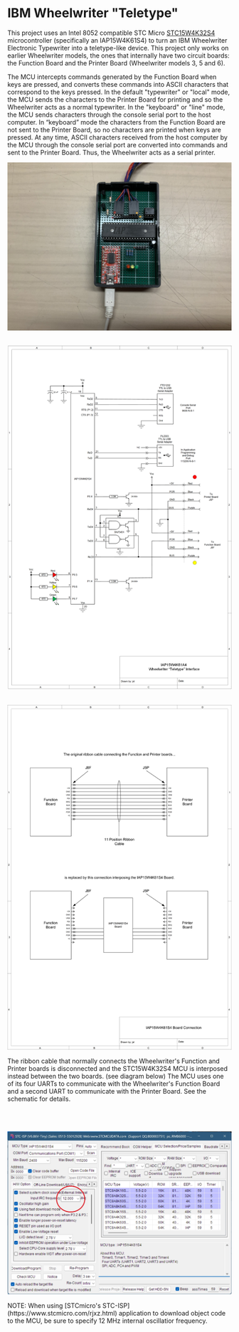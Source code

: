 # IBM Wheelwriter "Teletype"
This project uses an Intel 8052 compatible STC Micro [STC15W4K32S4](https://www.stcmicro.com/datasheet/STC15W4K32S4-en.pdf) microcontroller (specifically an IAP15W4K61S4) to turn an IBM Wheelwriter Electronic Typewriter into a teletype-like device. This project only works on earlier Wheelwriter models, the ones that internally have two circuit boards: the Function Board and the Printer Board (Wheelwriter models 3, 5 and 6).

The MCU intercepts commands generated by the Function Board when keys are pressed, and converts these commands into ASCII characters that correspond to the keys pressed. In the default "typewriter" or "local" mode, the MCU sends the characters to the Printer Board for printing and so the Wheelwriter acts as a normal typewriter. In the "keyboard" or "line" mode, the MCU sends characters through the console serial port to the host computer. In “keyboard” mode the characters from the Function Board are not sent to the Printer Board, so no characters are printed when keys are pressed. At any time, ASCII characters received from the host computer by the MCU through the console serial port are converted into commands and sent to the Printer Board. Thus, the Wheelwriter acts as a serial printer.


<p align="center"><img src="/images/Wheelwriter Interface.JPEG"/>
  &nbsp;&nbsp;&nbsp;&nbsp;&nbsp;&nbsp;&nbsp;&nbsp;
<p align="center"><img src="/images/Schematic-1.png"/>
  &nbsp;&nbsp;&nbsp;&nbsp;&nbsp;&nbsp;&nbsp;&nbsp;
<p align="center"><img src="/images/IAP15W4K61S4 Connection.png/">
<br><p align="left">
The ribbon cable that normally connects the Wheelwriter's Function and Printer boards is disconnected and the STC15W4K32S4 MCU is interposed instead between the two boards. (see diagram below) The MCU uses one of its four UARTs to communicate with the Wheelwriter's Function Board and a second UART to communicate with the Printer Board. See the schematic for details.
<br><br><br><br>
<p align="center"><img src="/images/STC-ISP.png/">
<br><p align="left">  
NOTE: When using [STCmicro's STC-ISP](https://www.stcmicro.com/rjxz.html) application to download object code to the MCU, be sure to specify 12 MHz internal oscillatior frequency.  
